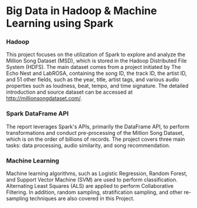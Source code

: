 # Big Data in Hadoop & Machine Learning using Spark

### Hadoop
This project focuses on the utilization of Spark to explore and analyze the Million Song Dataset (MSD), which is stored in the Hadoop Distributed File System (HDFS). The main dataset comes from a project initiated by The Echo Nest and LabROSA, containing the song ID, the track ID, the artist ID, and 51 other fields, such as the year, title, artist tags, and various audio properties such as loudness, beat, tempo, and time signature. The detailed introduction and source dataset can be accessed at http://millionsongdataset.com/. 

### Spark DataFrame API
The report leverages Spark's APIs, primarily the DataFrame API, to perform transformations and conduct pre-processing of the Million Song Dataset, which is on the order of billions of records. 
The project covers three main tasks: data processing, audio similarity, and song recommendation. 

### Machine Learning
Machine learning algorithms, such as Logistic Regression, Random Forest, and Support Vector Machine (SVM) are used to perform classification. Alternating Least Squares (ALS) are applied to perform Collaborative Filtering. In addition, random sampling, stratification sampling, and other re-sampling techniques are also covered in this Project. 


